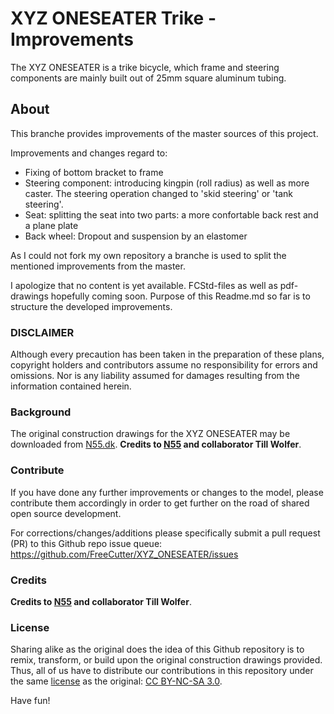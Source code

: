# XYZ ONESEATER Trike - Improvements

The XYZ ONESEATER is a trike bicycle, which frame and steering components are mainly built out of 25mm square aluminum tubing.

## About

This branche provides improvements of the master sources of this project.

Improvements and changes regard to:  
* Fixing of bottom bracket to frame
* Steering component: introducing kingpin (roll radius) as well as more caster. The steering operation changed to 'skid steering' or 'tank steering'. 
* Seat: splitting the seat into two parts: a more confortable back rest and a plane plate
* Back wheel: Dropout and suspension by an elastomer

As I could not fork my own repository a branche is used to split the mentioned improvements from the master.

I apologize that no content is yet available. FCStd-files as well as pdf-drawings hopefully coming soon.
Purpose of this Readme.md so far is to structure the developed improvements.

### DISCLAIMER
Although every precaution has been taken in the preparation of these plans, copyright holders and contributors assume no responsibility for errors and omissions. Nor is any liability assumed for damages resulting from the information contained herein.

### Background

The original construction drawings for the XYZ ONESEATER may be downloaded from [N55.dk](http://www.n55.dk/MANUALS/SPACEFRAMEVEHICLES/spaceframevehicles.html). **Credits to [N55](http://www.n55.dk) and collaborator Till Wolfer**.

### Contribute
If you have done any further improvements or changes to the model, please contribute them accordingly in order to get further on the road of shared open source development.

For corrections/changes/additions please specifically submit a pull request (PR) to this Github repo issue queue: https://github.com/FreeCutter/XYZ_ONESEATER/issues

### Credits

**Credits to [N55](http://www.n55.dk) and collaborator Till Wolfer**.

### License

Sharing alike as the original does the idea of this Github repository is to remix, transform, or build upon the original construction drawings provided. Thus, all of us have to distribute our contributions in this repository under the same [license](LICENSE.md) as the original: [CC BY-NC-SA 3.0](https://creativecommons.org/licenses/by-nc-sa/3.0/).

Have fun!
